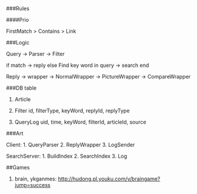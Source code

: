 
###Rules

####Prio

FirstMatch > Contains > Link


###Logic

Query -> Parser -> Filter

if match
    -> reply
else
    Find key word in query -> search
end


Reply -> wrapper
    -> NormalWrapper
    -> PictureWrapper
    -> CompareWrapper

###DB table

1. Article

2. Filter
    id, filterType, keyWord, replyId, replyType
3. QueryLog
    uid, time, keyWord, filterId, articleId, source


###Art

Client:
    1. QueryParser
    2. ReplyWrapper
    3. LogSender



SearchServer:
    1. BuildIndex
    2. SearchIndex
    3. Log



##Games
1. brain, ykganmes:
    http://hudong.pl.youku.com/v/braingame?jump=success





